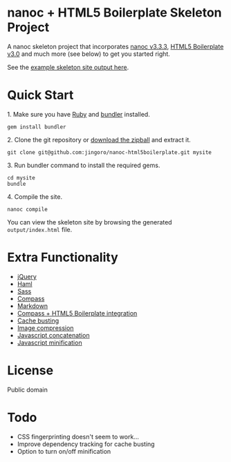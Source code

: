 nanoc + HTML5 Boilerplate Skeleton Project
==========================================

A nanoc skeleton project that incorporates [nanoc v3.3.3](http://nanoc.stoneship.org/), [HTML5 Boilerplate v3.0](http://html5boilerplate.com/) and much more (see below) to get you started right.

See the [example skeleton site output here](http://jingoro.github.com/nanoc-html5boilerplate/).

# Quick Start

1\. Make sure you have [Ruby](http://www.ruby-lang.org/en/downloads/) and [bundler](http://gembundler.com/) installed.

    gem install bundler

2\. Clone the git repository or [download the zipball](https://github.com/jingoro/nanoc-html5boilerplate/zipball/master) and extract it.

    git clone git@github.com:jingoro/nanoc-html5boilerplate.git mysite

3\. Run bundler command to install the required gems.

    cd mysite
    bundle

4\. Compile the site.

    nanoc compile

You can view the skeleton site by browsing the generated `output/index.html` file.

# Extra Functionality

- [jQuery](http://jquery.com/)
- [Haml](http://haml-lang.com/)
- [Sass](http://sass-lang.com/)
- [Compass](http://compass-style.org/)
- [Markdown](https://github.com/gettalong/kramdown)
- [Compass + HTML5 Boilerplate integration](https://github.com/sporkd/compass-h5bp)
- [Cache busting](https://github.com/avdgaag/nanoc-cachebuster)
- [Image compression](https://github.com/jingoro/nanoc-image-compressor)
- [Javascript concatenation](https://github.com/jingoro/nanoc-javascript-concatenator)
- [Javascript minification](https://github.com/lautis/uglifier)

# License

Public domain

# Todo

- CSS fingerprinting doesn't seem to work...
- Improve dependency tracking for cache busting
- Option to turn on/off minification
